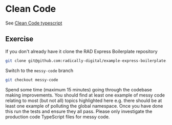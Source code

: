 # Clean Code

See [Clean Code typescript](/docs/typescript/clean-code)

## Exercise

If you don't already have it clone the RAD Express Boilerplate repository

```bash
git clone git@github.com:radically-digital/example-express-boilerplate.git
```

Switch to the `messy-code` branch

```bash
git checkout messy-code
```

Spend some time (maximum 15 minutes) going through the codebase making improvements. You should find at least one example of messy code relating to most (but not all) topics highlighted here e.g. there should be at least one example of polluting the global namespace. Once you have done this run the tests and ensure they all pass. Please only investigate the production code TypeScript files for messy code.
